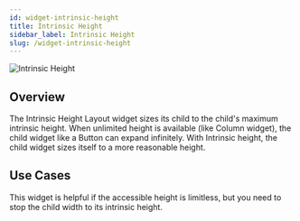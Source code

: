 ```yaml
---
id: widget-intrinsic-height
title: Intrinsic Height
sidebar_label: Intrinsic Height
slug: /widget-intrinsic-height
---
```


![Intrinsic Height](/img/Widget-Intrinsic-Height-1.png)


## Overview

The Intrinsic Height Layout widget sizes its child to the child's maximum intrinsic height.
When unlimited height is available (like Column widget), the child widget like a Button can expand infinitely. With Intrinsic height, the child widget sizes itself to a more reasonable height.

##  Use Cases

This widget is helpful if the accessible height is limitless, but you need to stop the child width to its intrinsic height.

